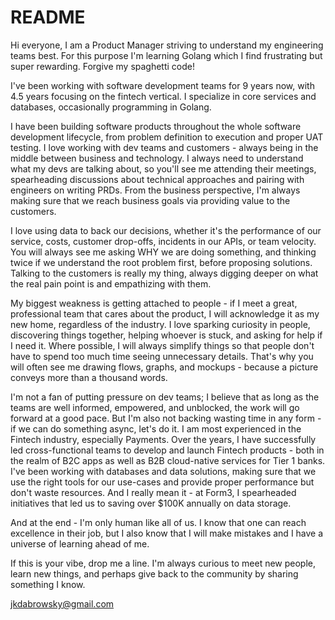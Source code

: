 # README 
Hi everyone, I am a Product Manager striving to understand my engineering teams best. For this purpose I'm learning Golang which I find frustrating but super rewarding. Forgive my spaghetti code!

I've been working with software development teams for 9 years now, with 4.5 years focusing on the fintech vertical. I specialize in core services and databases, occasionally programming in Golang.

I have been building software products throughout the whole software development lifecycle, from problem definition to execution and proper UAT testing.
I love working with dev teams and customers - always being in the middle between business and technology. I always need to understand what my devs are talking about, so you'll see me attending their meetings, spearheading discussions about technical approaches and pairing with engineers on writing PRDs.
From the business perspective, I'm always making sure that we reach business goals via providing value to the customers.

I love using data to back our decisions, whether it's the performance of our service, costs, customer drop-offs, incidents in our APIs, or team velocity. You will always see me asking WHY we are doing something, and thinking twice if we understand the root problem first, before proposing solutions. Talking to the customers is really my thing, always digging deeper on what the real pain point is and empathizing with them.

My biggest weakness is getting attached to people - if I meet a great, professional team that cares about the product, I will acknowledge it as my new home, regardless of the industry. I love sparking curiosity in people, discovering things together, helping whoever is stuck, and asking for help if I need it. Where possible, I will always simplify things so that people don't have to spend too much time seeing unnecessary details. That's why you will often see me drawing flows, graphs, and mockups - because a picture conveys more than a thousand words.

I'm not a fan of putting pressure on dev teams; I believe that as long as the teams are well informed, empowered, and unblocked, the work will go forward at a good pace. But I'm also not backing wasting time in any form - if we can do something async, let's do it.
I am most experienced in the Fintech industry, especially Payments. Over the years, I have successfully led cross-functional teams to develop and launch Fintech products - both in the realm of B2C apps as well as B2B cloud-native services for Tier 1 banks. I've been working with databases and data solutions, making sure that we use the right tools for our use-cases and provide proper performance but don't waste resources. And I really mean it - at Form3, I spearheaded initiatives that led us to saving over $100K annually on data storage.

And at the end - I'm only human like all of us. I know that one can reach excellence in their job, but I also know that I will make mistakes and I have a universe of learning ahead of me.

If this is your vibe, drop me a line. I'm always curious to meet new people, learn new things, and perhaps give back to the community by sharing something I know.

jkdabrowsky@gmail.com
